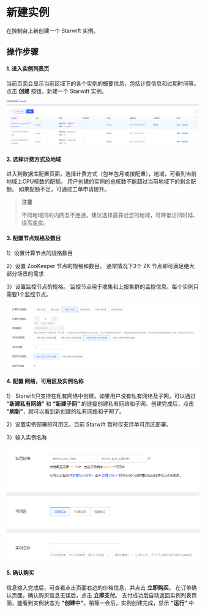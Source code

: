 # 新建实例
在控制台上新创建一个 Starwift 实例。

## 操作步骤
#### 1. 进入实例列表页
当前页面会显示当前区域下的各个实例的概要信息，包括计费信息和过期时间等。点击 **创建** 按钮，新建一个 Starwift 实例。

![实例列表](../../../../../image/Starwift/instance-list.png)

#### 2. 选择计费方式及地域
进入到数据库配置页面，选择计费方式（包年包月或按配置），地域，可看到当前地域上CPU核数的配额。 用户创建的实例的总核数不能超过当前地域下的剩余配额。 如果配额不足，可通过工单申请提升。

> **注意**
> 
> 不同地域间的内网互不连通，建议选择最靠近您的地域，可降低访问时延、提高速度。

#### 3. 配置节点规格及数目
1）设置计算节点的规格数目

2）设置 ZooKeeper 节点的规格和数目。 通常情况下3个 ZK 节点即可满足绝大部分场景的需求

3）设置监控节点的规格。 监控节点用于收集和上报集群的监控信息。每个实例只需要1个监控节点。

![实例配置1](../../../../../image/Starwift/create-instance-2.png)

#### 4. 配置 网络，可用区及实例名称
1） Starwift只支持在私有网络中创建。如果用户没有私有网络及子网，可以通过 **"新建私有网络”** 和 **“新建子网”** 的链接创建私有网络和子网。创建完成后，点击 **“刷新”**，就可以看到新创建的私有网络和子网了。

2）设置实例部署的可用区。目前 Starwift 暂时仅支持单可用区部署。 

3）输入实例名称

![实例配置2](../../../../../image/Starwift/create-instance-3.png)

#### 5. 确认购买

信息输入完成后，可查看点击页面右边的价格信息，并点击 **立即购买**。 在订单确认页面，确认购买信息无误后，点击 **立即支付**。 支付成功后自动返回实例列表页面，能看到实例状态为 **"创建中"**。稍等一会后，实例创建完成，显示 **“运行”** 中

